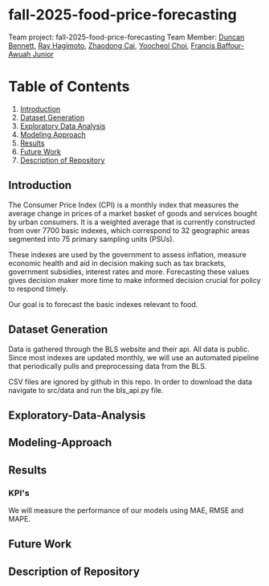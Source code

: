 # fall-2025-food-price-forecasting
Team project: fall-2025-food-price-forecasting
Team Member: [Duncan Bennett](https://github.com/tai-bennett), [Ray Hagimoto](), [Zhaodong Cai](), [Yoocheol Choi](), [Francis Baffour-Awuah Junior]()

# Table of Contents
1. [Introduction](#Introduction)
2. [Dataset Generation](#Dataset-Generation)
3. [Exploratory Data Analysis](#Exploratory-Data-Analysis)
4. [Modeling Approach](#Modeling-Approach)
5. [Results](#Results)
6. [Future Work](#Future-Work)
7. [Description of Repository](#Description-of-Repository)

## Introduction
The Consumer Price Index (CPI) is a monthly index that measures the average change in prices of a market basket
of goods and services bought by urban consumers. It is a weighted average that is currently
constructed from over 7700 basic indexes, which correspond to 32 geographic areas
segmented into 75 primary sampling units (PSUs). 

These indexes are used by the government to assess inflation, measure economic health and aid in decision making such as tax brackets, government subsidies, interest rates and more. Forecasting these values gives decision maker more time to make informed decision crucial for policy to respond timely.

Our goal is to forecast the basic indexes relevant to food.
## Dataset Generation
Data is gathered through the BLS website and their api. All data is public. Since most indexes are updated monthly, we will use an automated pipeline that periodically pulls and preprocessing data from the BLS.

CSV files are ignored by github in this repo. In order to download the data navigate to src/data and run the bls_api.py file.
## Exploratory-Data-Analysis
## Modeling-Approach
## Results
### KPI's
We will measure the performance of our models using MAE, RMSE and MAPE.
## Future Work
## Description of Repository
